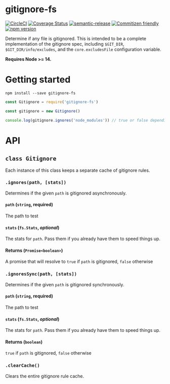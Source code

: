 # gitignore-fs

[![CircleCI](https://circleci.com/gh/jedwards1211/gitignore-fs.svg?style=svg)](https://circleci.com/gh/jedwards1211/gitignore-fs)
[![Coverage Status](https://codecov.io/gh/jedwards1211/gitignore-fs/branch/master/graph/badge.svg)](https://codecov.io/gh/jedwards1211/gitignore-fs)
[![semantic-release](https://img.shields.io/badge/%20%20%F0%9F%93%A6%F0%9F%9A%80-semantic--release-e10079.svg)](https://github.com/semantic-release/semantic-release)
[![Commitizen friendly](https://img.shields.io/badge/commitizen-friendly-brightgreen.svg)](http://commitizen.github.io/cz-cli/)
[![npm version](https://badge.fury.io/js/gitignore-fs.svg)](https://badge.fury.io/js/gitignore-fs)

Determine if any file is gitignored. This is intended to be a complete implementation of the gitignore spec, including `$GIT_DIR`, `$GIT_DIR/info/excludes`, and the `core.excludesFile` configuration variable.

**Requires Node >= 14.**

# Getting started

```
npm install --save gitignore-fs
```

```js
const Gitignore = require('gitignore-fs')

const gitignore = new Gitignore()

console.log(gitignore.ignores('node_modules')) // true or false depending on your config
```

# API

## `class Gitignore`

Each instance of this class keeps a separate cache of gitignore rules.

### `.ignores(path, [stats])`

Determines if the given `path` is gitignored asynchronously.

#### `path` (`string`, **required**)

The path to test

#### `stats` (`fs.Stats`, _optional_)

The stats for `path`. Pass them if you already have them to speed things up.

#### Returns (`Promise<boolean>`)

A promise that will resolve to `true` if `path` is gitignored, `false` otherwise

### `.ignoresSync(path, [stats])`

Determines if the given `path` is gitignored synchronously.

#### `path` (`string`, **required**)

The path to test

#### `stats` (`fs.Stats`, _optional_)

The stats for `path`. Pass them if you already have them to speed things up.

#### Returns (`boolean`)

`true` if `path` is gitignored, `false` otherwise

### `.clearCache()`

Clears the entire gitignore rule cache.

